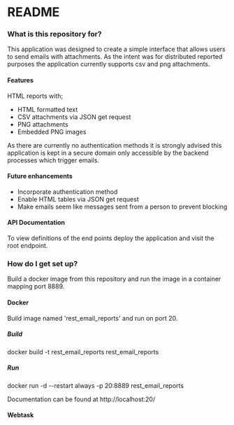 # README #

### What is this repository for? ###

This application was designed to create a simple interface that allows users to send emails with attachments. As the intent was for distributed reported purposes the application currently supports csv and png attachments.

#### Features ####

HTML reports with;
+ HTML formatted text
+ CSV attachments via JSON get request
+ PNG attachments
+ Embedded PNG images

As there are currently no authentication methods it is strongly advised this application is kept in a secure domain only accessible by the backend processes which trigger emails.

#### Future enhancements ####

- Incorporate authentication method
- Enable HTML tables via JSON get request
- Make emails seem like messages sent from a person to prevent blocking


#### API Documentation ####
To view definitions of the end points deploy the application and visit the root endpoint.

### How do I get set up? ###
Build a docker image from this repository and run the image in a container mapping port 8889.

#### Docker
Build image named 'rest_email_reports' and run on port 20.

##### Build #####
docker build -t rest_email_reports rest_email_reports

##### Run #####
docker run -d --restart always -p 20:8889 rest_email_reports

Documentation can be found at
http://localhost:20/

#### Webtask
